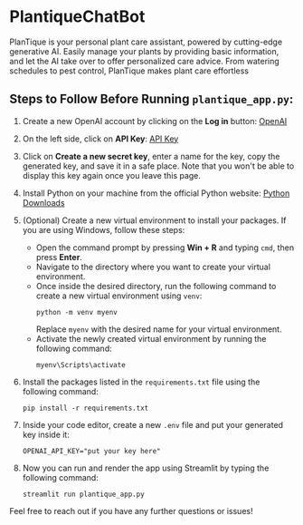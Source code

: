 # PlantiqueChatBot
PlanTique is your personal plant care assistant, powered by cutting-edge generative AI. Easily manage your plants by providing basic information, and let the AI take over to offer personalized care advice. From watering schedules to pest control, PlanTique makes plant care effortless

## Steps to Follow Before Running `plantique_app.py`:

1. Create a new OpenAI account by clicking on the **Log in** button: [OpenAI](https://openai.com/)

2. On the left side, click on **API Key**: [API Key](https://platform.openai.com/api-keys)

3. Click on **Create a new secret key**, enter a name for the key, copy the generated key, and save it in a safe place. Note that you won't be able to display this key again once you leave this page.

4. Install Python on your machine from the official Python website: [Python Downloads](https://www.python.org/downloads/)

5. (Optional) Create a new virtual environment to install your packages. If you are using Windows, follow these steps:
   - Open the command prompt by pressing **Win + R** and typing `cmd`, then press **Enter**.
   - Navigate to the directory where you want to create your virtual environment.
   - Once inside the desired directory, run the following command to create a new virtual environment using `venv`:
     ```
     python -m venv myenv
     ```
     Replace `myenv` with the desired name for your virtual environment.
   - Activate the newly created virtual environment by running the following command:
     ```
     myenv\Scripts\activate
     ```

6. Install the packages listed in the `requirements.txt` file using the following command:
   ```
   pip install -r requirements.txt
   ```

7. Inside your code editor, create a new `.env` file and put your generated key inside it:
   ```
   OPENAI_API_KEY="put your key here"
   ```

8. Now you can run and render the app using Streamlit by typing the following command:
   ```
   streamlit run plantique_app.py
   ```

Feel free to reach out if you have any further questions or issues!
